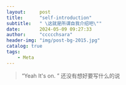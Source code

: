 ```yaml
---
layout:     post
title:      "self-introduction"
subtitle:   " \这就是所谓自我介绍吧\""
date:       2024-05-09 09:27:33
author:     "ccccchsara"
header-img: "img/post-bg-2015.jpg"
catalog: true
tags:
    - Meta
---
```


> “Yeah It's on. ”
> 还没有想好要写什么的说
